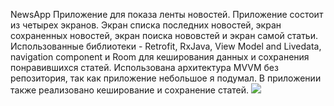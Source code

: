 NewsApp
Приложение для показа ленты новостей. Приложение состоит из четырех экранов. Экран списка последних новостей, экран сохраненных новостей, экран поиска нововстей и экран самой статьи.
Использованные библиотеки - 
Retrofit, 
RxJava, 
View Model and Livedata,
navigation component и Room для кеширования данных и сохранения понравившихся статей.
Использована архитектура MVVM без репозитория, так как приложение небольшое я подумал. В приложении также реализовано кеширование и сохранение статей.
![](https://github.com/vvvvvvvvvvvvvvvvvvvvvvvvv/NewsApp/blob/master/appPhoto3.jpg)
